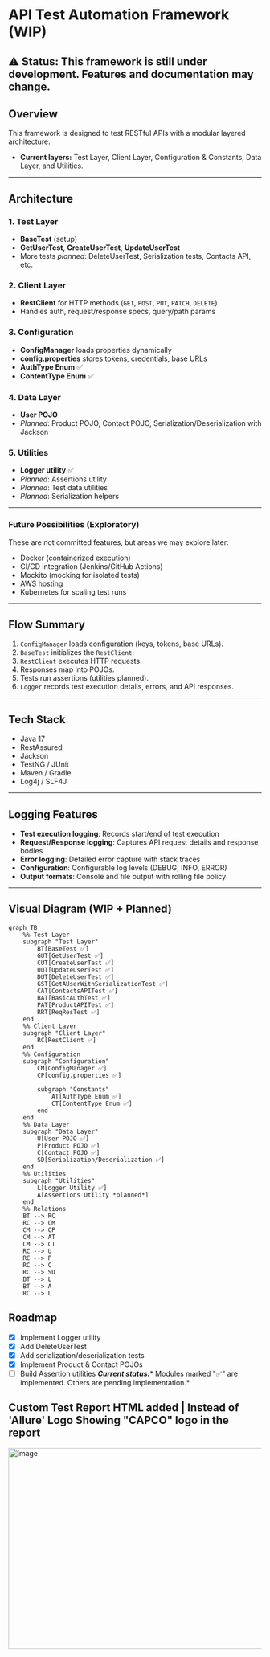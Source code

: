 # API Test Automation Framework (WIP)
⚠️ **Status**: This framework is still under development. Features and documentation may change.
---
## Overview
This framework is designed to test RESTful APIs with a modular layered architecture.  
<!-- Current layers: **Test Layer**, **Client Layer**, **Configuration & Constants**, **Data Layer**, and **Utilities**. -->
- **Current layers:** Test Layer, Client Layer, Configuration & Constants, Data Layer, and Utilities.
---
## Architecture
### 1. Test Layer
- **BaseTest** (setup)  
- **GetUserTest**, **CreateUserTest**, **UpdateUserTest**  
- More tests *planned*: DeleteUserTest, Serialization tests, Contacts API, etc.
### 2. Client Layer
- **RestClient** for HTTP methods (`GET`, `POST`, `PUT`, `PATCH`, `DELETE`)  
- Handles auth, request/response specs, query/path params  
### 3. Configuration
- **ConfigManager** loads properties dynamically  
- **config.properties** stores tokens, credentials, base URLs  
- **AuthType Enum** ✅
- **ContentType Enum** ✅
### 4. Data Layer
- **User POJO**  
- *Planned*: Product POJO, Contact POJO, Serialization/Deserialization with Jackson
### 5. Utilities
- **Logger utility** ✅
- *Planned*: Assertions utility  
- *Planned*: Test data utilities  
- *Planned*: Serialization helpers  
---
### Future Possibilities (Exploratory)
These are not committed features, but areas we may explore later:
- Docker (containerized execution)  
- CI/CD integration (Jenkins/GitHub Actions)  
- Mockito (mocking for isolated tests)  
- AWS hosting  
- Kubernetes for scaling test runs  
 
---
## Flow Summary
1. `ConfigManager` loads configuration (keys, tokens, base URLs).  
2. `BaseTest` initializes the `RestClient`.  
3. `RestClient` executes HTTP requests.  
4. Responses map into POJOs.  
5. Tests run assertions (utilities planned).  
6. `Logger` records test execution details, errors, and API responses.
---
## Tech Stack
- Java 17  
- RestAssured  
- Jackson  
- TestNG / JUnit  
- Maven / Gradle  
- Log4j / SLF4J
---
## Logging Features
- **Test execution logging**: Records start/end of test execution
- **Request/Response logging**: Captures API request details and response bodies
- **Error logging**: Detailed error capture with stack traces
- **Configuration**: Configurable log levels (DEBUG, INFO, ERROR)
- **Output formats**: Console and file output with rolling file policy
---
## Visual Diagram (WIP + Planned)
```mermaid
graph TB
    %% Test Layer
    subgraph "Test Layer"
        BT[BaseTest ✅]
        GUT[GetUserTest ✅]
        CUT[CreateUserTest ✅]
        UUT[UpdateUserTest ✅]
        DUT[DeleteUserTest ✅]
        GST[GetAUserWithSerializationTest ✅]
        CAT[ContactsAPITest ✅]
        BAT[BasicAuthTest ✅]
        PAT[ProductAPITest ✅]
        RRT[ReqResTest ✅]
    end
    %% Client Layer
    subgraph "Client Layer"
        RC[RestClient ✅]
    end
    %% Configuration
    subgraph "Configuration"
        CM[ConfigManager ✅]
        CP[config.properties ✅]
        
        subgraph "Constants"
            AT[AuthType Enum ✅]
            CT[ContentType Enum ✅]
        end
    end
    %% Data Layer
    subgraph "Data Layer"
        U[User POJO ✅]
        P[Product POJO ✅]
        C[Contact POJO ✅]
        SD[Serialization/Deserialization ✅]
    end
    %% Utilities
    subgraph "Utilities"
        L[Logger Utility ✅]
        A[Assertions Utility *planned*]
    end
    %% Relations
    BT --> RC
    RC --> CM
    CM --> CP
    CM --> AT
    CM --> CT
    RC --> U
    RC --> P
    RC --> C
    RC --> SD
    BT --> L
    BT --> A
    RC --> L
```
   
## Roadmap
- [x] Implement Logger utility
- [x] Add DeleteUserTest
- [x] Add serialization/deserialization tests
- [x] Implement Product & Contact POJOs
- [ ] Build Assertion utilities 
***Current status:**** Modules marked "✅" are implemented. Others are pending implementation.*

## Custom Test Report HTML added | Instead of 'Allure' Logo Showing "CAPCO" logo in the report
<img width="600" height="400" alt="image" src="https://github.com/user-attachments/assets/f3b3bb65-887f-4a14-a3ba-241e657d89c3" />


